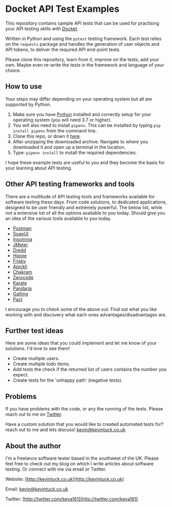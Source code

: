 # Docket API Test Examples

This repository contains sample API tests that can be used for practising your API testing skills with [Docket](https://github.com/keva161/Docket).

Written in Python and using the `pytest` testing framework. Each test relies on the `requests` package and handles the generation of user objects and API tokens, to deliver the required API end-point tests.

Please clone this repository, learn from it, improve on the tests, add your own. Maybe even re-write the tests in the framework and language of your choice.

## How to use

Your steps may differ depending on your operating system but all are supported by Python.

1. Make sure you have [Python](http://python.org) installed and correctly setup for your operating system (you will need 3.7 or higher).
2. You will also need to install `pipenv`. This can be installed by typing `pip install pipenv` from the command line.
3. Clone this repo, or down it [here](https://github.com/qxf2/qxf2-page-object-model/archive/master.zip).
4. After unzipping the downloaded archive. Navigate to where you downloaded it and open up a terminal in the location.
5. Type: `pipenv install` to install the required dependencies.

I hope these example tests are useful to you and they become the basis for your learning about API testing.

## Other API testing frameworks and tools

There are a multitude of API testing tools and frameworks available for software testing these days. From code solutions, to dedicated applications, designed to be user friendly and extremely powerful.
The below list, while not a extensive list of all the options available to you today. Should give you an idea of the various tools available to you today.

* [Postman](https://www.getpostman.com/)
* [SoapUI](https://www.soapui.org/)
* [Insomnia](https://insomnia.rest/)
* [JMeter](https://jmeter.apache.org/)
* [Dredd](https://github.com/apiaryio/dredd)
* [Hippie](https://github.com/vesln/hippie)
* [Frisby](https://github.com/vlucas/frisby)
* [Apickli](https://github.com/apickli/apickli)
* [Chakram](https://github.com/dareid/chakram)
* [Zerocode](https://github.com/authorjapps/zerocode)
* [Karate](https://github.com/intuit/karate)
* [Pandaria](https://github.com/JakimLi/pandaria)
* [Gatling](https://github.com/gatling/gatling)
* [Pact](https://docs.pact.io/)

I encourage you to check some of the above out. Find out what you like working with and discovery what each ones advantages/disadvantages are.

## Further test ideas

Here are some ideas that you could implement and let me know of your solutions. I'd love to see them!

* Create multiple users.
* Create multiple todo items.
* Add tests the check if the returned list of users contains the number you expect.
* Create tests for the 'unhappy path' (negative tests).

## Problems

If you have problems with the code, or any the running of the tests. Please reach out to me on [Twitter](http://twitter.com/keva161).

Have a custom solution that you would like to created automated tests for? reach out to me and lets discuss! [kevin@kevintuck.co.uk](mailto:kevin@kevintuck.co.uk)

## About the author

I'm a freelance software tester based in the southwest of the UK. Please feel free to check out my blog on which I write articles about software testing. Or connect with me via email or Twitter.

Website: [http://kevintuck.co.uk](http://kevintuck.co.uk)

Email: [kevin@kevintuck.co.uk](mailto:kevin@kevintuck.co.uk)

Twitter: [http://twitter.com/keva161](http://twitter.com/keva161)
